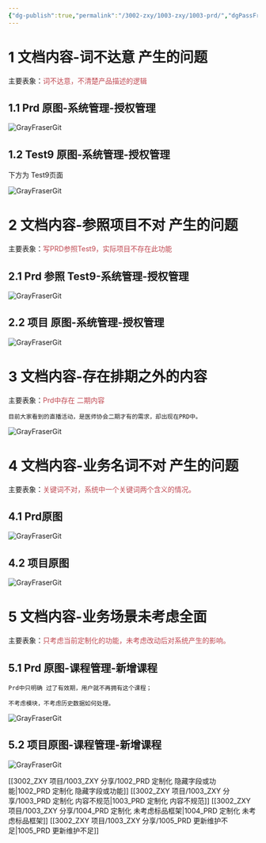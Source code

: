 ```yaml
---
{"dg-publish":true,"permalink":"/3002-zxy/1003-zxy/1003-prd/","dgPassFrontmatter":true}
---
```



# 1 文档内容-词不达意 产生的问题

主要表象：<font color="#c04851">词不达意，不清楚产品描述的逻辑</font>

## 1.1 Prd 原图-系统管理-授权管理

![GrayFraserGit](https://grayfraserpic.oss-accelerate.aliyuncs.com/PersonPic/20250101/202403141604320311.png)

## 1.2 Test9 原图-系统管理-授权管理

下方为 Test9页面

![GrayFraserGit](https://grayfraserpic.oss-accelerate.aliyuncs.com/PersonPic/20250101/202403141606310242.png)

# 2 文档内容-参照项目不对 产生的问题

主要表象：<font color="#c04851">写PRD参照Test9，实际项目不存在此功能</font>

## 2.1 Prd 参照 Test9-系统管理-授权管理

![GrayFraserGit](https://grayfraserpic.oss-accelerate.aliyuncs.com/PersonPic/20250101/202403141608144329.png)

## 2.2 项目 原图-系统管理-授权管理

![GrayFraserGit](https://grayfraserpic.oss-accelerate.aliyuncs.com/PersonPic/20250101/202403141625409750.png)

# 3 文档内容-存在排期之外的内容

主要表象：<font color="#c04851">Prd中存在 二期内容</font>

```
目前大家看到的直播活动，是医师协会二期才有的需求，却出现在PRD中。
```

![GrayFraserGit](https://grayfraserpic.oss-accelerate.aliyuncs.com/PersonPic/20250101/202403141702599279.png)

# 4 文档内容-业务名词不对 产生的问题

主要表象：<font color="#c04851">关键词不对，系统中一个关键词两个含义的情况。</font>

## 4.1 Prd原图

![GrayFraserGit](https://grayfraserpic.oss-accelerate.aliyuncs.com/PersonPic/20250101/202403141710275130.png)

## 4.2 项目原图

![GrayFraserGit](https://grayfraserpic.oss-accelerate.aliyuncs.com/PersonPic/20250101/202403141708187179.png)

# 5 文档内容-业务场景未考虑全面

主要表象：<font color="#c04851">只考虑当前定制化的功能，未考虑改动后对系统产生的影响。</font>

## 5.1 Prd 原图-课程管理-新增课程

```
Prd中只明确 过了有效期，用户就不再拥有这个课程；

不考虑模块，不考虑历史数据如何处理。
```

![GrayFraserGit](https://grayfraserpic.oss-accelerate.aliyuncs.com/PersonPic/20250101/202403141633128646.png)

## 5.2 项目原图-课程管理-新增课程

![GrayFraserGit](https://grayfraserpic.oss-accelerate.aliyuncs.com/PersonPic/20250101/202403141701130269.png)

[[3002_ZXY 项目/1003_ZXY 分享/1002_PRD 定制化 隐藏字段或功能\|1002_PRD 定制化 隐藏字段或功能]]
[[3002_ZXY 项目/1003_ZXY 分享/1003_PRD 定制化 内容不规范\|1003_PRD 定制化 内容不规范]]
[[3002_ZXY 项目/1003_ZXY 分享/1004_PRD 定制化 未考虑标品框架\|1004_PRD 定制化 未考虑标品框架]]
[[3002_ZXY 项目/1003_ZXY 分享/1005_PRD 更新维护不足\|1005_PRD 更新维护不足]]
